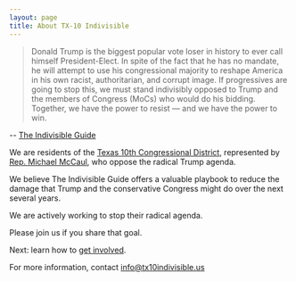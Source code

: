 ```yaml
---
layout: page
title: About TX-10 Indivisible
---
```


> Donald Trump is the biggest popular vote loser in history to ever call
> himself President-Elect. In spite of the fact that he has no mandate,
> he will attempt to use his congressional majority to reshape America in
> his own racist, authoritarian, and corrupt image. If progressives are
> going to stop this, we must stand indivisibly opposed to Trump and the
> members of Congress (MoCs) who would do his bidding. Together, we have
> the power to resist — and we have the power to win.

-- [The Indivisible Guide](https://www.indivisibleguide.com/download-the-guide)

We are residents of the [Texas 10th Congressional District](https://en.wikipedia.org/wiki/Texas%27s_10th_congressional_district),
represented by [Rep.  Michael McCaul](http://mccaul.house.gov/), who oppose the radical Trump agenda.

We believe The Indivisible Guide offers a valuable playbook to reduce the damage
that Trump and the conservative Congress might do over the next several years.

We are actively working to stop their radical agenda.

Please join us if you share that goal.

Next: learn how to [get involved](/get-involved).

For more information, contact [info@tx10indivisible.us](mailto:info@tx10indivisible.us)
